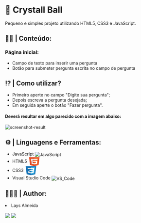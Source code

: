 <h1> 🔮  Crystall Ball </h1>
       <p>  Pequeno e simples projeto utilizando HTML5, CSS3 e JavaScript. </p>
  
  <h2>✍🏻 | Conteúdo: </h2>
     <h3>Página inicial: </h3>     
        <ul>
          <li>Campo de texto para inserir uma pergunta</li>
          <li> Botão para submeter pergunta escrita no campo de pergunta </li>
        </ul>    
   
  <h2> ⁉ | Como utilizar?  </h2>
   <ul> 
          <li> Primeiro aperte no campo "Digite sua pergunta"; </li>
          <li> Depois escreva a pergunta desejada; </li>
          <li> Em seguida aperte o botão "Fazer pergunta". </li>
    </ul>
    <h4> Deverá  resultar em algo parecido com a imagem abaixo: </h4>
    <img src="https://user-images.githubusercontent.com/104641454/173719827-7d0a3277-86be-4073-91fa-3a302b467307.png" alt="screenshot-result"> 
      <br>
  <h2> ⚙ | Linguagens e Ferramentas:  </h2>
  <ul>
      <li> JavaScript <img align="center" alt="JavaScript" height="30" width="40" src="https://cdn.jsdelivr.net/gh/devicons/devicon/icons/javascript/javascript-plain.svg" /></li>
      <li> HTML5 <img align="center" alt="HTML" height="30" width="40" src="https://raw.githubusercontent.com/devicons/devicon/master/icons/html5/html5-original.svg"> </li>
      <li> CSS3 <img align="center" alt="CSS" height="30" width="40" src="https://raw.githubusercontent.com/devicons/devicon/master/icons/css3/css3-original.svg"> </li>
      <li> Visual Studio Code <img align="center" alt="VS_Code" width="40" height="30"src="https://cdn.jsdelivr.net/gh/devicons/devicon/icons/vscode/vscode-original.svg" /> </li>
</ul>
  
  
  <h2> 🙋🏻‍♀️ | Author: </h2>
<li>Lays Almeida</li>
</div>
  <br>
    <a href = "mailto:laysfma@gmail.com"><img src="https://img.shields.io/badge/-Gmail-%23333?style=for-the-badge&logo=gmail&logoColor=white" target="_blank"></a>
    <a href="https://www.linkedin.com/in/lays-almeida-7078a5213/" target="_blank"><img src="https://img.shields.io/badge/-LinkedIn-%230077B5?style=for-the-badge&logo=linkedin&logoColor=white" target="_blank"></a>
